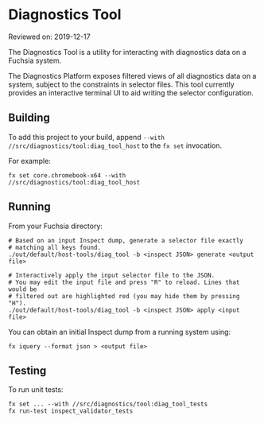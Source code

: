 # Diagnostics Tool

Reviewed on: 2019-12-17

The Diagnostics Tool is a utility for interacting with diagnostics data
on a Fuchsia system.

The Diagnostics Platform exposes filtered views of all diagnostics
data on a system, subject to the constraints in selector files. This
tool currently provides an interactive terminal UI to aid writing the
selector configuration.

## Building

To add this project to your build, append `--with //src/diagnostics/tool:diag_tool_host`
to the `fx set` invocation.

For example:

```
fx set core.chromebook-x64 --with //src/diagnostics/tool:diag_tool_host
```

## Running

From your Fuchsia directory:

```
# Based on an input Inspect dump, generate a selector file exactly
# matching all keys found.
./out/default/host-tools/diag_tool -b <inspect JSON> generate <output file>

# Interactively apply the input selector file to the JSON.
# You may edit the input file and press "R" to reload. Lines that would be 
# filtered out are highlighted red (you may hide them by pressing "H").
./out/default/host-tools/diag_tool -b <inspect JSON> apply <input file>
```

You can obtain an initial Inspect dump from a running system using:
```
fx iquery --format json > <output file>
```

## Testing
To run unit tests:
```
fx set ... --with //src/diagnostics/tool:diag_tool_tests
fx run-test inspect_validator_tests
```

